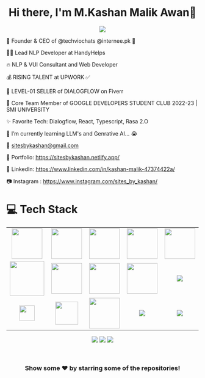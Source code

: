 <body>
  <div align="center">
    <h1> Hi there, I'm M.Kashan Malik Awan👋<a href="https://hammad-air.github.io/hammad/"></h1>
  </div>
<p align="center">
<a href="https://github.com/hammad-air"><img src="https://readme-typing-svg.herokuapp.com/?lines=Mobile+App+Developer(Flutter);GenAI+Chatbot+Developer;Full+Stack+Web+Developer;NLP+and+Web+Developer;Mern+Stack+Web+Developer&font=Roboto&size=26&duration=3500&pause=500&center=true&width=500&height=50&color=eab676"></a>

🤵 Founder & CEO of @techviochats @internee.pk 🤖
	
👨‍💻 Lead NLP Developer at HandyHelps

🔥 NLP & VUI Consultant and Web Developer 
	
💰 RISING TALENT at UPWORK ✅

💸 LEVEL-01 SELLER of DIALOGFLOW on Fiverr
	
📢 Core Team Member of GOOGLE DEVELOPERS STUDENT CLUB  2022-23 | SMI UNIVERSITY

✨ Favorite Tech: Dialogflow, React, Typescript, Rasa 2.O

📓 I’m currently learning LLM's and Genrative AI... 😭

📧 sitesbykashan@gmail.com

🎨 Portfolio: https://sitesbykashan.netlify.app/

💼 LinkedIn: https://www.linkedin.com/in/kashan-malik-47374422a/

📷 Instagram : https://www.instagram.com/sites_by_kashan/
 
# 💻 Tech Stack

<table width="100">
<tr>
	 <td align='center' width="200">
        <img src="https://uxwing.com/wp-content/themes/uxwing/download/brands-and-social-media/flutter-icon.png" width="80">
    </td>
	 <td align='center' width="200">
        <img src="https://uxwing.com/wp-content/themes/uxwing/download/brands-and-social-media/dart-programming-language-icon.png" width="80">
    </td>
	 <td align='center' width="200">
        <img src="https://uxwing.com/wp-content/themes/uxwing/download/brands-and-social-media/fiverr-icon.png" width="80">
    </td>
    <td align='center' width="200">
        <img src="https://www.svgrepo.com/show/353648/dialogflow.svg" width="80">
    </td>

  <td align='center' width="200">
        <img src="https://upload.wikimedia.org/wikipedia/commons/thumb/c/cb/Google_Assistant_logo.svg/1200px-Google_Assistant_logo.svg.png"  width="80">
    </td> 
</tr>
 
<tr>
    <td align='center'>
        <img src="https://upload.wikimedia.org/wikipedia/commons/thumb/3/38/HTML5_Badge.svg/600px-HTML5_Badge.svg.png"  width="90">
    </td>
    <td align='center'>
        <img src="https://upload.wikimedia.org/wikipedia/commons/thumb/4/4c/Typescript_logo_2020.svg/1200px-Typescript_logo_2020.svg.png" width="80">
    </td>
 <td align='center' width="200">
        <img src="https://github.com/abranhe/programming-languages-logos/blob/master/src/javascript/javascript.svg" width="80">
    </td>
     <td align='center'>
        <img src="https://uxwing.com/wp-content/themes/uxwing/download/brands-and-social-media/nextjs-icon.png" width="80">
    </td>
	 <td align='center' width="200">
        <img src="https://www.vectorlogo.zone/logos/reactjs/reactjs-ar21.svg">
    </td>
</tr>
<tr>
    <td align='center'>
        <img src= "https://uxwing.com/wp-content/themes/uxwing/download/brands-and-social-media/mongodb-icon.png"  width="40">
    </td>
    <td align='center'>
        <img src="https://firebase.google.com/static/downloads/brand-guidelines/SVG/logo-logomark.svg" width="60">
    </td>
 <td align='center' width="200">
        <img src="https://uxwing.com/wp-content/themes/uxwing/download/brands-and-social-media/google-cloud-icon.png" width="80">
    </td>
     <td align='center'>
        <img src="https://media.licdn.com/dms/image/D4D12AQGKEapRbPK2aA/article-cover_image-shrink_720_1280/0/1696923705582?e=2147483647&v=beta&t=3rJWtbIEMRibcRShRkGXoTrrxG54b3vDGIPqQZRX9rw">
    </td>
	 <td align='center' width="200">
        <img src="https://www.vectorlogo.zone/logos/reactjs/reactjs-ar21.svg">
    </td>
</tr>
 

    
</table>
</p>
<p align="center">
<a href="https://www.linkedin.com/in/kashan-malik-47374422a/"><img src="https://img.shields.io/badge/-Kashan%20Malik-0077B5?style=flat&logo=Linkedin&logoColor=white"/></a>
<a href="mailto:sitesbykashan@gmail.com"><img src="https://img.shields.io/badge/-sitesbykashan@gmail.com-D14836?style=flat&logo=Gmail&logoColor=white"/></a>
<a href="https://www.instagram.com/sites_by_kashan/"><img src="https://img.shields.io/badge/-@Sites%20By%20Kashan-E4405F?style=flat&logo=Instagram&logoColor=white"/></a>
 </p>
 
<br>

<div align="center">

### Show some ❤️ by starring some of the repositories!

</div>

